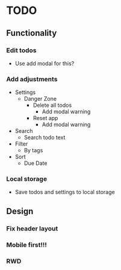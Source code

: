 # TODO

## Functionality

### Edit todos

- Use add modal for this?

### Add adjustments

- Settings
  - Danger Zone
    - Delete all todos
      - Add modal warning
    - Reset app
      - Add modal warning
- Search
  - Search todo text
- Filter
  - By tags
- Sort
  - Due Date

### Local storage

- Save todos and settings to local storage

## Design

### Fix header layout

### Mobile first!!!

### RWD
